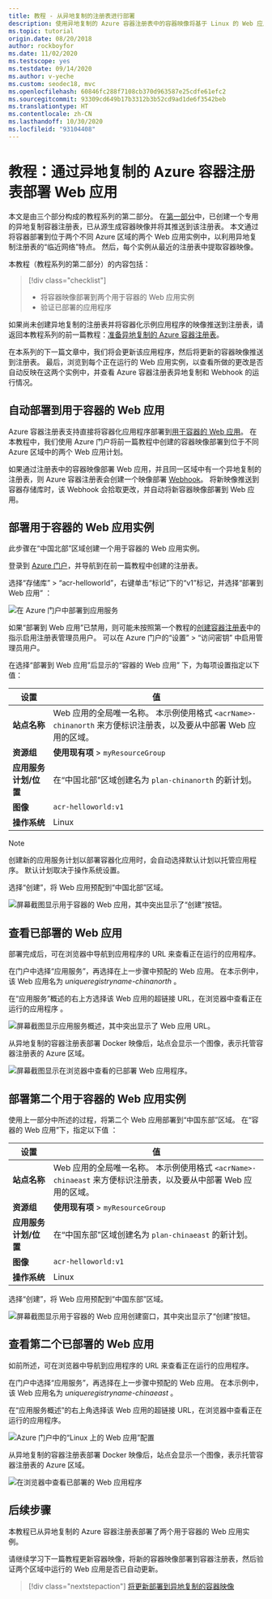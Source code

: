 ```yaml
---
title: 教程 - 从异地复制的注册表进行部署
description: 使用异地复制的 Azure 容器注册表中的容器映像将基于 Linux 的 Web 应用部署到两个不同的 Azure 区域。 由三个部分构成的教程系列的第二部分。
ms.topic: tutorial
origin.date: 08/20/2018
author: rockboyfor
ms.date: 11/02/2020
ms.testscope: yes
ms.testdate: 09/14/2020
ms.author: v-yeche
ms.custom: seodec18, mvc
ms.openlocfilehash: 60846fc288f7108cb370d963587e25cdfe61efc2
ms.sourcegitcommit: 93309cd649b17b3312b3b52cd9ad1de6f3542beb
ms.translationtype: HT
ms.contentlocale: zh-CN
ms.lasthandoff: 10/30/2020
ms.locfileid: "93104408"
---
```

<!--Verified Successfully on 30/09/2020-->
# <a name="tutorial-deploy-a-web-app-from-a-geo-replicated-azure-container-registry"></a>教程：通过异地复制的 Azure 容器注册表部署 Web 应用

本文是由三个部分构成的教程系列的第二部分。 在[第一部分](container-registry-tutorial-prepare-registry.md)中，已创建一个专用的异地复制容器注册表，已从源生成容器映像并将其推送到该注册表。 本文通过将容器部署到位于两个不同 Azure 区域的两个 Web 应用实例中，以利用异地复制注册表的“临近网络”特点。 然后，每个实例从最近的注册表中提取容器映像。

本教程（教程系列的第二部分）的内容包括：

> [!div class="checklist"]
> * 将容器映像部署到两个用于容器的 Web 应用实例 
> * 验证已部署的应用程序

如果尚未创建异地复制的注册表并将容器化示例应用程序的映像推送到注册表，请返回本教程系列的前一篇教程：[准备异地复制的 Azure 容器注册表](container-registry-tutorial-prepare-registry.md)。

在本系列的下一篇文章中，我们将会更新该应用程序，然后将更新的容器映像推送到注册表。 最后，浏览到每个正在运行的 Web 应用实例，以查看所做的更改是否自动反映在这两个实例中，并查看 Azure 容器注册表异地复制和 Webhook 的运行情况。

## <a name="automatic-deployment-to-web-apps-for-containers"></a>自动部署到用于容器的 Web 应用

<!--CORRECT ON app-service/index.yml-->

Azure 容器注册表支持直接将容器化应用程序部署到[用于容器的 Web 应用](../app-service/index.yml)。 在本教程中，我们使用 Azure 门户将前一篇教程中创建的容器映像部署到位于不同 Azure 区域中的两个 Web 应用计划。

如果通过注册表中的容器映像部署 Web 应用，并且同一区域中有一个异地复制的注册表，则 Azure 容器注册表会创建一个映像部署 [Webhook](container-registry-webhook.md)。 将新映像推送到容器存储库时，该 Webhook 会拾取更改，并自动将新容器映像部署到 Web 应用。

## <a name="deploy-a-web-app-for-containers-instance"></a>部署用于容器的 Web 应用实例

<!--MOONCAKE CUSTOMIZATION ON: West US to China North, East US to China East -->
<!--MOONCAKE CUSTOMIZATION ON: westus to chinanorth, eastus to chinaeast-->

此步骤在“中国北部”区域创建一个用于容器的 Web 应用实例。 

登录到 [Azure 门户](https://portal.azure.cn)，并导航到在前一篇教程中创建的注册表。

选择“存储库” > “acr-helloworld”，右键单击“标记”下的“v1”标记，并选择“部署到 Web 应用”      ：

![在 Azure 门户中部署到应用服务][deploy-app-portal-01]

如果“部署到 Web 应用”已禁用，则可能未按照第一个教程的[创建容器注册表](container-registry-tutorial-prepare-registry.md#create-a-container-registry)中的指示启用注册表管理员用户。 可以在 Azure 门户的“设置”   > “访问密钥”  中启用管理员用户。

在选择“部署到 Web 应用”后显示的“容器的 Web 应用”  下，为每项设置指定以下值：

| 设置 | 值 |
|---|---|
| **站点名称** | Web 应用的全局唯一名称。 本示例使用格式 `<acrName>-chinanorth` 来方便标识注册表，以及要从中部署 Web 应用的区域。 |
| **资源组** | **使用现有项** > `myResourceGroup` |
| **应用服务计划/位置** | 在“中国北部”区域创建名为 `plan-chinanorth` 的新计划。  |
| **图像** | `acr-helloworld:v1` |
| **操作系统** | Linux |

> [!NOTE]
> 创建新的应用服务计划以部署容器化应用时，会自动选择默认计划以托管应用程序。 默认计划取决于操作系统设置。

选择“创建”，将 Web 应用预配到“中国北部”区域。 

![屏幕截图显示用于容器的 Web 应用，其中突出显示了“创建”按钮。][deploy-app-portal-02]

## <a name="view-the-deployed-web-app"></a>查看已部署的 Web 应用

部署完成后，可在浏览器中导航到应用程序的 URL 来查看正在运行的应用程序。

在门户中选择“应用服务”，再选择在上一步骤中预配的 Web 应用。  在本示例中，该 Web 应用名为 *uniqueregistryname-chinanorth* 。

在“应用服务”概述的右上方选择该 Web 应用的超链接 URL，在浏览器中查看正在运行的应用程序  。

![屏幕截图显示应用服务概述，其中突出显示了 Web 应用 URL。][deploy-app-portal-04]

从异地复制的容器注册表部署 Docker 映像后，站点会显示一个图像，表示托管容器注册表的 Azure 区域。

![屏幕截图显示在浏览器中查看的已部署 Web 应用程序。][deployed-app-westus]

## <a name="deploy-second-web-app-for-containers-instance"></a>部署第二个用于容器的 Web 应用实例

使用上一部分中所述的过程，将第二个 Web 应用部署到“中国东部”区域。  在“容器的 Web 应用”下，指定以下值  ：

| 设置 | 值 |
|---|---|
| **站点名称** | Web 应用的全局唯一名称。 本示例使用格式 `<acrName>-chinaeast` 来方便标识注册表，以及要从中部署 Web 应用的区域。 |
| **资源组** | **使用现有项** > `myResourceGroup` |
| **应用服务计划/位置** | 在“中国东部”区域创建名为 `plan-chinaeast` 的新计划。  |
| **图像** | `acr-helloworld:v1` |
| **操作系统** | Linux |

选择“创建”，将 Web 应用预配到“中国东部”区域。 

![屏幕截图显示用于容器的 Web 应用创建窗口，其中突出显示了“创建”按钮。][deploy-app-portal-06]

## <a name="view-the-second-deployed-web-app"></a>查看第二个已部署的 Web 应用

如前所述，可在浏览器中导航到应用程序的 URL 来查看正在运行的应用程序。

在门户中选择“应用服务”，再选择在上一步骤中预配的 Web 应用。  在本示例中，该 Web 应用名为 *uniqueregistryname-chinaeast* 。

在“应用服务概述”的右上角选择该 Web 应用的超链接 URL，在浏览器中查看正在运行的应用程序。 

![Azure 门户中的“Linux 上的 Web 应用”配置][deploy-app-portal-07]

从异地复制的容器注册表部署 Docker 映像后，站点会显示一个图像，表示托管容器注册表的 Azure 区域。

![在浏览器中查看已部署的 Web 应用程序][deployed-app-eastus]

<!--MOONCAKE CUSTOMIZATION ON: West US to China North, East US to China East -->
<!--MOONCAKE CUSTOMIZATION ON: westus to chinanorth, eastus to chinaeast-->

## <a name="next-steps"></a>后续步骤

本教程已从异地复制的 Azure 容器注册表部署了两个用于容器的 Web 应用实例。

请继续学习下一篇教程更新容器映像，将新的容器映像部署到容器注册表，然后验证两个区域中运行的 Web 应用是否已自动更新。

> [!div class="nextstepaction"]
> [将更新部署到异地复制的容器映像](./container-registry-tutorial-deploy-update.md)

<!-- IMAGES -->

[deploy-app-portal-01]: ./media/container-registry-tutorial-deploy-app/deploy-app-portal-01.png
[deploy-app-portal-02]: ./media/container-registry-tutorial-deploy-app/deploy-app-portal-02.png
[deploy-app-portal-03]: ./media/container-registry-tutorial-deploy-app/deploy-app-portal-03.png
[deploy-app-portal-04]: ./media/container-registry-tutorial-deploy-app/deploy-app-portal-04.png
[deploy-app-portal-05]: ./media/container-registry-tutorial-deploy-app/deploy-app-portal-05.png
[deploy-app-portal-06]: ./media/container-registry-tutorial-deploy-app/deploy-app-portal-06.png
[deploy-app-portal-07]: ./media/container-registry-tutorial-deploy-app/deploy-app-portal-07.png
[deployed-app-westus]: ./media/container-registry-tutorial-deploy-app/deployed-app-westus.png
[deployed-app-eastus]: ./media/container-registry-tutorial-deploy-app/deployed-app-eastus.png

<!-- Update_Description: update meta properties, wording update, update link -->